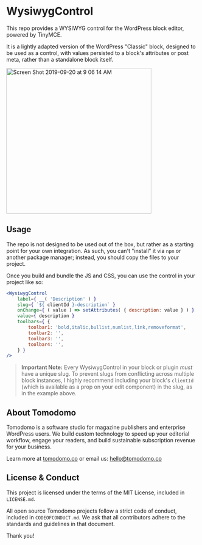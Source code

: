 # WysiwygControl

This repo provides a WYSIWYG control for the WordPress block editor, powered by TinyMCE.

It is a lightly adapted version of the WordPress "Classic" block, designed to be used as a control, with values persisted to a block's attributes or post meta, rather than a standalone block itself.

<img width="381" alt="Screen Shot 2019-09-20 at 9 06 14 AM" src="https://user-images.githubusercontent.com/1231306/65329177-f2abf600-db85-11e9-9455-03fd1a80c919.png">

## Usage

The repo is not designed to be used out of the box, but rather as a starting point for your own integration. As such, you can't "install" it via `npm` or another package manager; instead, you should copy the files to your project.

Once you build and bundle the JS and CSS, you can use the control in your project like so:

```jsx
<WysiwygControl
	label={ __( 'Description' ) }
	slug={ `${ clientId }-description` }
	onChange={ ( value ) => setAttributes( { description: value } ) }
	value={ description }
	toolbars={ {
		toolbar1: 'bold,italic,bullist,numlist,link,removeformat',
		toolbar2: '',
		toolbar3: '',
		toolbar4: '',
	} }
/>
```

> **Important Note:** Every WysiwygControl in your block or plugin _must_ have a unique slug. To prevent slugs from conflicting across multiple block instances, I highly recommend including your block's `clientId` (which is available as a prop on your edit component) in the slug, as in the example above.

## About Tomodomo

Tomodomo is a software studio for magazine publishers and enterprise WordPress users. We build custom technology to speed up your editorial workflow, engage your readers, and build sustainable subscription revenue for your business.

Learn more at [tomodomo.co](https://tomodomo.co) or email us: [hello@tomodomo.co](mailto:hello@tomodomo.co)

## License & Conduct

This project is licensed under the terms of the MIT License, included in `LICENSE.md`.

All open source Tomodomo projects follow a strict code of conduct, included in `CODEOFCONDUCT.md`. We ask that all contributors adhere to the standards and guidelines in that document.

Thank you!

